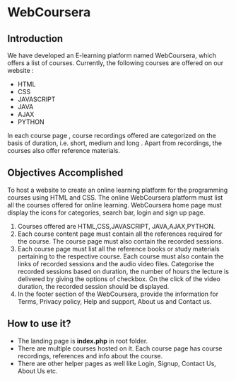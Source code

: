 # WebCoursera

## Introduction
We have developed an E-learning platform named WebCoursera, which offers a list of courses. Currently, the following courses are offered on our website :
- HTML
- CSS
- JAVASCRIPT
- JAVA
- AJAX
- PYTHON
  
In each course page , course recordings offered are categorized on the basis of duration, i.e. short, medium and long . Apart from recordings, the courses also offer reference materials.  

## Objectives Accomplished
To host a website to create an online learning platform for the programming courses using HTML and CSS. The online WebCoursera platform must list all the courses offered for online learning.
WebCoursera home page must display the icons for categories, search bar, login and sign up page.
1. Courses offered are HTML,CSS,JAVASCRIPT, JAVA,AJAX,PYTHON.
2. Each course content page must contain all the references required for the course. The course page must also contain the recorded sessions.
3. Each course page must list all the reference books or study materials pertaining to the respective course. Each course must also contain the links of recorded sessions and the audio video files. Categorise the recorded sessions based on duration, the number of hours the lecture is delivered by giving the options of checkbox. On the click of the video duration, the recorded session should be displayed.
4. In the footer section of the WebCoursera, provide the information for Terms, Privacy policy, Help and support, About us and Contact us.

## How to use it?
- The landing page is **index.php** in root folder. 
- There are multiple courses hosted on it. Each course page has course recordings, references and info about the course. 
- There are other helper pages as well like Login, Signup, Contact Us, About Us etc.